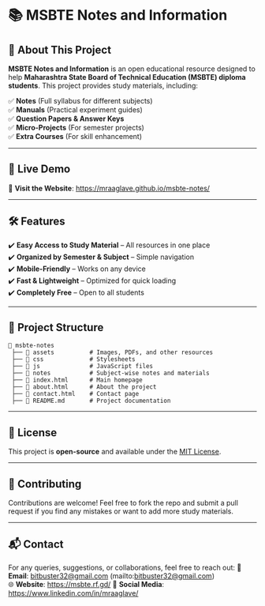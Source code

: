 # 📚 MSBTE Notes and Information

## 🔹 About This Project
**MSBTE Notes and Information** is an open educational resource designed to help **Maharashtra State Board of Technical Education (MSBTE) diploma students**. This project provides study materials, including:

✅ **Notes** (Full syllabus for different subjects)  
✅ **Manuals** (Practical experiment guides)  
✅ **Question Papers & Answer Keys**  
✅ **Micro-Projects** (For semester projects)  
✅ **Extra Courses** (For skill enhancement)  

---

## 🚀 Live Demo
🔗 **Visit the Website**: https://mraaglave.github.io/msbte-notes/

---

## 🛠️ Features
✔️ **Easy Access to Study Material** – All resources in one place  
✔️ **Organized by Semester & Subject** – Simple navigation  
✔️ **Mobile-Friendly** – Works on any device  
✔️ **Fast & Lightweight** – Optimized for quick loading  
✔️ **Completely Free** – Open to all students  

---

## 📂 Project Structure
```
📂 msbte-notes
 ├── 📁 assets          # Images, PDFs, and other resources
 ├── 📁 css             # Stylesheets
 ├── 📁 js              # JavaScript files
 ├── 📁 notes           # Subject-wise notes and materials
 ├── 📜 index.html      # Main homepage
 ├── 📜 about.html      # About the project
 ├── 📜 contact.html    # Contact page
 ├── 📜 README.md       # Project documentation
```

---

## 📜 License
This project is **open-source** and available under the [MIT License](LICENSE).

---

## 🤝 Contributing
Contributions are welcome! Feel free to fork the repo and submit a pull request if you find any mistakes or want to add more study materials.

---

## 📬 Contact
For any queries, suggestions, or collaborations, feel free to reach out:
📧 **Email**: bitbuster32@gmail.com (mailto:bitbuster32@gmail.com)  
🌐 **Website**: https://msbte.rf.gd/
📱 **Social Media**: https://www.linkedin.com/in/mraaglave/
